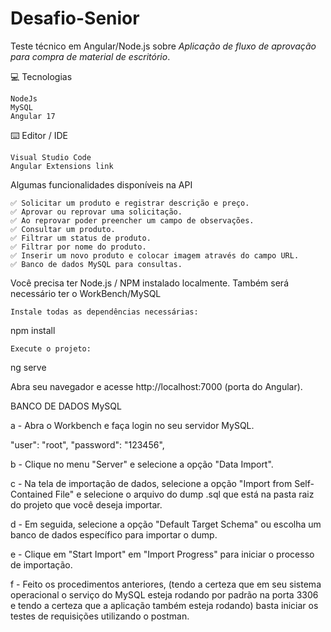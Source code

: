 # Desafio-Senior
Teste técnico em Angular/Node.js sobre *Aplicação de fluxo de aprovação para compra de material de escritório*.

💻 Tecnologias

    NodeJs    
    MySQL
    Angular 17

⌨️ Editor / IDE

    Visual Studio Code
    Angular Extensions link

Algumas funcionalidades disponíveis na API

    ✅ Solicitar um produto e registrar descrição e preço.    
    ✅ Aprovar ou reprovar uma solicitação.
    ✅ Ao reprovar poder preencher um campo de observações.
    ✅ Consultar um produto.
    ✅ Filtrar um status de produto.
    ✅ Filtrar por nome do produto.
    ✅ Inserir um novo produto e colocar imagem através do campo URL.
    ✅ Banco de dados MySQL para consultas.

Você precisa ter Node.js / NPM instalado localmente.
Também será necessário ter o WorkBench/MySQL


    Instale todas as dependências necessárias:

npm install

    Execute o projeto:

ng serve

Abra seu navegador e acesse http://localhost:7000 (porta do Angular).

BANCO DE DADOS MySQL

a - Abra o Workbench e faça login no seu servidor MySQL.

"user": "root",
"password": "123456",

b - Clique no menu "Server" e selecione a opção "Data Import".

c - Na tela de importação de dados, selecione a opção "Import from Self-Contained File" e selecione o arquivo do dump .sql que está na pasta raiz do projeto  que você deseja importar.

d - Em seguida, selecione a opção "Default Target Schema" ou escolha um banco de dados específico para importar o dump.

e - Clique em "Start Import" em "Import Progress" para iniciar o processo de importação.

f - Feito os procedimentos anteriores, (tendo a certeza que em seu sistema 	operacional o serviço do MySQL esteja rodando por padrão na porta 3306 e tendo a certeza que a aplicação também esteja rodando) basta iniciar os testes de requisições utilizando o postman.
